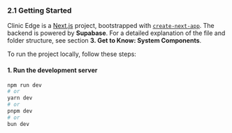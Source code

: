 ### 2.1 Getting Started

Clinic Edge is a [Next.js](https://nextjs.org/) project, bootstrapped with [`create-next-app`](https://github.com/vercel/next.js/tree/canary/packages/create-next-app). The backend is powered by **Supabase**. For a detailed explanation of the file and folder structure, see section **3. Get to Know: System Components**.

To run the project locally, follow these steps:

#### 1. Run the development server

```bash
npm run dev
# or
yarn dev
# or
pnpm dev
# or
bun dev
```
